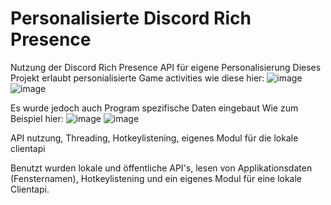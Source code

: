 # Personalisierte Discord Rich Presence
Nutzung der Discord Rich Presence API für eigene Personalisierung
Dieses Projekt erlaubt personialisierte Game activities wie diese hier:
![image](https://user-images.githubusercontent.com/76885566/116797441-f9cb1200-aae5-11eb-98ca-ae74604b2635.png)
![image](https://user-images.githubusercontent.com/76885566/116797452-0cdde200-aae6-11eb-9000-786a6af5a438.png)

Es wurde jedoch auch Program spezifische Daten eingebaut
Wie zum Beispiel hier:
![image](https://user-images.githubusercontent.com/76885566/116797415-dbfdad00-aae5-11eb-9805-7c9e631b3673.png)
![image](https://user-images.githubusercontent.com/76885566/116797438-ed46b980-aae5-11eb-9168-65bf2d931b1c.png)

API nutzung, Threading, Hotkeylistening, eigenes Modul für die lokale clientapi

Benutzt wurden lokale und öffentliche API's, lesen von Applikationsdaten (Fensternamen), Hotkeylistening und ein eigenes Modul für eine lokale Clientapi.
